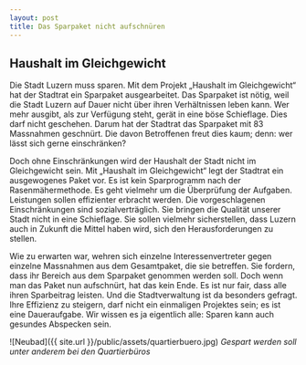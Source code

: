```yaml
---
layout: post
title: Das Sparpaket nicht aufschnüren
---
```


## Haushalt im Gleichgewicht
Die Stadt Luzern muss sparen. Mit dem Projekt „Haushalt im Gleichgewicht“ hat der Stadtrat ein Sparpaket ausgearbeitet. Das Sparpaket ist nötig, weil die Stadt Luzern auf Dauer nicht über ihren Verhältnissen leben kann. Wer mehr ausgibt, als zur Verfügung steht, gerät in eine böse Schieflage. Dies darf nicht geschehen. Darum hat der Stadtrat das Sparpaket mit 83 Massnahmen geschnürt. Die davon Betroffenen freut dies kaum; denn: wer lässt sich gerne einschränken?

Doch ohne Einschränkungen wird der Haushalt der Stadt nicht im Gleichgewicht sein. Mit „Haushalt im Gleichgewicht“ legt der Stadtrat ein ausgewogenes Paket vor. Es ist kein Sparprogramm nach der Rasenmähermethode. Es geht vielmehr um die Überprüfung der Aufgaben. Leistungen sollen effizienter erbracht werden. Die vorgeschlagenen Einschränkungen sind sozialverträglich. Sie bringen die Qualität unserer Stadt nicht in eine Schieflage. Sie sollen vielmehr sicherstellen, dass Luzern auch in Zukunft die Mittel haben wird, sich den Herausforderungen zu stellen.

Wie zu erwarten war, wehren sich einzelne Interessenvertreter gegen einzelne Massnahmen aus dem Gesamtpaket, die sie betreffen. Sie fordern, dass ihr Bereich aus dem Sparpaket genommen werden soll. Doch wenn man das Paket nun aufschnürt, hat das kein Ende. Es ist nur fair, dass alle ihren Sparbeitrag leisten. Und die Stadtverwaltung ist da besonders gefragt. Ihre Effizienz zu steigern, darf nicht ein einmaligen Projektes sein; es ist eine Daueraufgabe. Wir wissen es ja eigentlich alle: Sparen kann auch gesundes Abspecken sein.

![Neubad]({{ site.url }}/public/assets/quartierbuero.jpg)
*Gespart werden soll unter anderem bei den Quartierbüros*